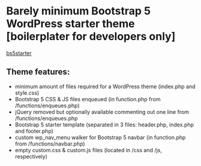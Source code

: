 # Barely minimum Bootstrap 5 WordPress starter theme [boilerplater for developers only]
[bs5starter](https://github.com/AlexWebLab/bs5starter)
## Theme features:
* minimum amount of files required for a WordPress theme (index.php and style.css)
* Bootstrap 5 CSS & JS files enqueued (in function.php from /functions/enqueues.php)
* jQuery removed but optionally available commenting out one line from /functions/enqueues.php
* Bootstrap 5 starter template (separated in 3 files: header.php, index.php and footer.php)
* custom wp_nav_menu walker for Bootstrap 5 navbar (in function.php from /functions/navbar.php)
* empty custom.css & custom.js files (located in /css and /js, respectively)
